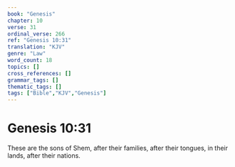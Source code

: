 ```yaml
---
book: "Genesis"
chapter: 10
verse: 31
ordinal_verse: 266
ref: "Genesis 10:31"
translation: "KJV"
genre: "Law"
word_count: 18
topics: []
cross_references: []
grammar_tags: []
thematic_tags: []
tags: ["Bible","KJV","Genesis"]
---
```


# Genesis 10:31

These are the sons of Shem, after their families, after their tongues, in their lands, after their nations.
